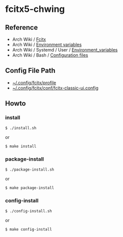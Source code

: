
# fcitx5-chwing


## Reference

* Arch Wiki / [Fcitx](https://wiki.archlinux.org/index.php/fcitx)
* Arch Wiki / [Environment variables](https://wiki.archlinux.org/index.php/environment_variables)
* Arch Wiki / Systemd / User / [Environment_variables](https://wiki.archlinux.org/index.php/Systemd/User#Environment_variables)
* Arch Wiki / Bash / [Configuration files](https://wiki.archlinux.org/index.php/Bash#Configuration_files)


## Config File Path

* [~/.config/fcitx/profile](config/fcitx/profile)
* [~/.config/fcitx/conf/fcitx-classic-ui.config](config/fcitx/conf/fcitx-classic-ui.config)


## Howto


### install

``` sh
$ ./install.sh
```

or

``` sh
$ make install
```


### package-install

``` sh
$ ./package-install.sh
```

or

``` sh
$ make package-install
```


### config-install

``` sh
$ ./config-install.sh
```

or

``` sh
$ make config-install
```
